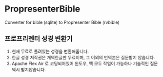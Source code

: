 # PropresenterBible
Converter for bible (sqlite) to Propresenter Bible (rvbible)

## 프로프리젠터 성경 변환기
1. 현재 무료로 풀려있는 성경을 변환해줍니다.  
2. 한글 성경 저작권은 개역한글만 무료이며, 그 이외의 번역본은 질문받지 않습니다.
3. Apache Flex Air 로 코딩되어있어 윈도우, 맥 모두 작업이 가능하나 기술적인 질문 역시 받지않습니다.